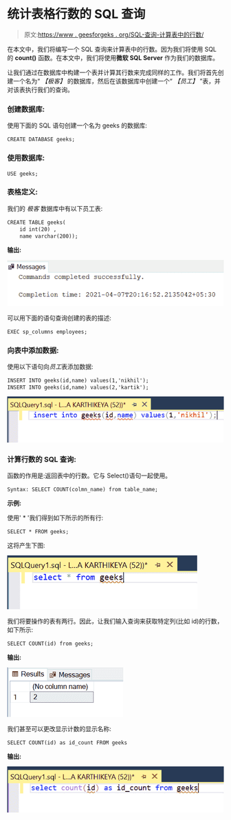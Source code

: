 # 统计表格行数的 SQL 查询

> 原文:[https://www . geesforgeks . org/SQL-查询-计算表中的行数/](https://www.geeksforgeeks.org/sql-query-to-count-the-number-of-rows-in-a-table/)

在本文中，我们将编写一个 SQL 查询来计算表中的行数。因为我们将使用 SQL 的 **count()** 函数。在本文中，我们将使用**微软 SQL Server** 作为我们的数据库。

让我们通过在数据库中构建一个表并计算其行数来完成同样的工作。我们将首先创建一个名为“ *【极客】* 的数据库，然后在该数据库中创建一个“ *【员工】* ”表，并对该表执行我们的查询。

### **创建数据库:**

使用下面的 SQL 语句创建一个名为 geeks 的数据库:

```
CREATE DATABASE geeks;
```

### **使用数据库:**

```
USE geeks;
```

### 表格定义:

我们的 *极客* 数据库中有以下员工表:

```
CREATE TABLE geeks(
    id int(20) , 
    name varchar(200));
```

**输出:**

![](img/046187c9bc3a89a5f2a4526be2d37eb7.png)

可以用下面的语句查询创建的表的描述:

```
EXEC sp_columns employees;
```

### 向表中添加数据:

使用以下语句向*员工*表添加数据:

```
INSERT INTO geeks(id,name) values(1,'nikhil');
INSERT INTO geeks(id,name) values(2,'kartik');
```

![](img/6965dba0c5758cdca93688f52e6dbc34.png)

### 计算行数的 SQL 查询:

函数的作用是:返回表中的行数。它与 Select()语句一起使用。

```
Syntax: SELECT COUNT(colmn_name) from table_name;
```

**示例:**

使用' * '我们得到如下所示的所有行:

```
SELECT * FROM geeks;
```

这将产生下图:

![](img/0c73ba886284e49534adb8a9ea0f9327.png)

我们将要操作的表有两行。因此，让我们输入查询来获取特定列(比如 id)的行数，如下所示:

```
SELECT COUNT(id) from geeks;
```

**输出:**

![](img/7486bdf3a38674e87b986f30caa7e283.png)

我们甚至可以更改显示计数的显示名称:

```
SELECT COUNT(id) as id_count FROM geeks
```

**输出:**

![](img/7d74ca5b1ee2aeb1e8eedc6878babb08.png)